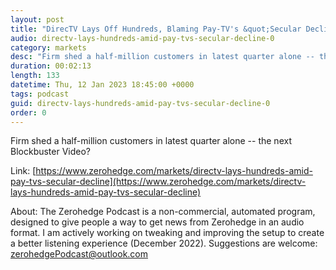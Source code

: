 ```yaml
---
layout: post
title: "DirecTV Lays Off Hundreds, Blaming Pay-TV's &quot;Secular Decline&quot;"
audio: directv-lays-hundreds-amid-pay-tvs-secular-decline-0
category: markets
desc: "Firm shed a half-million customers in latest quarter alone -- the next Blockbuster Video? "
duration: 00:02:13
length: 133
datetime: Thu, 12 Jan 2023 18:45:00 +0000
tags: podcast
guid: directv-lays-hundreds-amid-pay-tvs-secular-decline-0
order: 0
---
```

Firm shed a half-million customers in latest quarter alone -- the next Blockbuster Video? 

Link: [https://www.zerohedge.com/markets/directv-lays-hundreds-amid-pay-tvs-secular-decline](https://www.zerohedge.com/markets/directv-lays-hundreds-amid-pay-tvs-secular-decline)

About: The Zerohedge Podcast is a non-commercial, automated program, designed to give people a way to get news from Zerohedge in an audio format.  I am actively working on tweaking and improving the setup to create a better listening experience (December 2022).  Suggestions are welcome: [zerohedgePodcast@outlook.com](mailto:zerohedgePodcast@outlook.com)